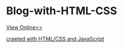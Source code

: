 # Blog-with-HTML-CSS
<a href='https://alibehzad79.github.io/Blog-with-HTML-CSS/'>View Online<>
  
  
  craeted with HTML/CSS and JavaScript
